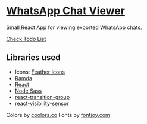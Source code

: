 # [WhatsApp Chat Viewer](https://monkeyandres.github.io/whatsapp-chat-viewer/)

Small React App for viewing exported WhatsApp chats.

[Check Todo List](TODO.md)

## Libraries used

- Icons: [Feather Icons](https://feathericons.com/)
- [Ramda](https://github.com/ramda/ramda)
- [React](https://reactjs.org/)
- [Node Sass](https://github.com/sass/node-sass)
- [react-transition-group](https://github.com/reactjs/react-transition-group)
- [react-visibility-sensor](https://github.com/joshwnj/react-visibility-sensor)


Colors by [coolors.co](https://coolors.co/75dddd-84c7d0-4ea699-2dd881-6fedb7)
Fonts by [fontjoy.com](https://fontjoy.com/)
